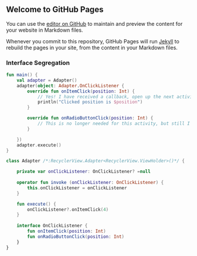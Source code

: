 ## Welcome to GitHub Pages

You can use the [editor on GitHub](https://github.com/TakeoffAndroid/solid-principles-android/edit/master/README.md) to maintain and preview the content for your website in Markdown files.

Whenever you commit to this repository, GitHub Pages will run [Jekyll](https://jekyllrb.com/) to rebuild the pages in your site, from the content in your Markdown files.

### Interface Segregation

```kotlin
fun main() {
    val adapter = Adapter()
    adapter(object: Adapter.OnClickListener {
        override fun onItemClick(position: Int) {
            // Yes! I have received a callback, open up the next activity.
            println("Clicked position is $position")
        }

        override fun onRadioButtonClick(position: Int) {
            // This is no longer needed for this activity, but still I have been implemented for no use...
        }

    })
    adapter.execute()
}

class Adapter /*:RecyclerView.Adapter<RecyclerView.ViewHolder>()*/ {

    private var onClickListener: OnClickListener? =null
   
    operator fun invoke (onClickListener: OnClickListener) {
        this.onClickListener = onClickListener
    }

    fun execute() {
        onClickListener?.onItemClick(4)
    }
    
    interface OnClickListener {
        fun onItemClick(position: Int)
        fun onRadioButtonClick(position: Int)
    }
}

```
